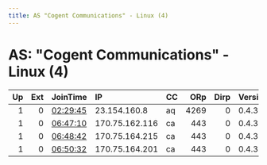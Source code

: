 ```yaml
---
title: AS "Cogent Communications" - Linux (4)
---
```


# AS: "Cogent Communications" - Linux (4)

|   Up |   Ext | JoinTime                                                                                            | IP             | CC   |   ORp |   Dirp | Version   | Contact   | Nickname     |   eFamMembers |
|-----:|------:|:----------------------------------------------------------------------------------------------------|:---------------|:-----|------:|-------:|:----------|:----------|:-------------|--------------:|
|    1 |     0 | [02:29:45](https://metrics.torproject.org/rs.html#details/5414BCD1B6E8A050DFDF832993E237792F8021D2) | 23.154.160.8   | aq   |  4269 |      0 | 0.4.3.5   | None      | ScribeRelay1 |             1 |
|    1 |     0 | [06:47:10](https://metrics.torproject.org/rs.html#details/39E785F73A62FDE38C4797E61ABE512328E5C26C) | 170.75.162.116 | ca   |   443 |      0 | 0.4.3.5   | None      | Unnamed      |             1 |
|    1 |     0 | [06:48:42](https://metrics.torproject.org/rs.html#details/049E575553B9BF8409C9EB18A3782EEF871C6127) | 170.75.164.215 | ca   |   443 |      0 | 0.4.3.5   | None      | Unnamed      |             1 |
|    1 |     0 | [06:50:32](https://metrics.torproject.org/rs.html#details/285D1E73899C6DA8687383ADBC17F5C87C6EEEC1) | 170.75.164.201 | ca   |   443 |      0 | 0.4.3.5   | None      | Unnamed      |             1 |
